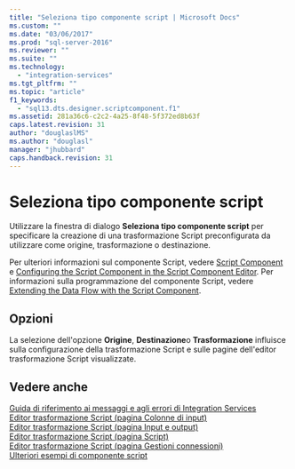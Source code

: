 ```yaml
---
title: "Seleziona tipo componente script | Microsoft Docs"
ms.custom: ""
ms.date: "03/06/2017"
ms.prod: "sql-server-2016"
ms.reviewer: ""
ms.suite: ""
ms.technology: 
  - "integration-services"
ms.tgt_pltfrm: ""
ms.topic: "article"
f1_keywords: 
  - "sql13.dts.designer.scriptcomponent.f1"
ms.assetid: 281a36c6-c2c2-4a25-8f48-5f372ed8b63f
caps.latest.revision: 31
author: "douglaslMS"
ms.author: "douglasl"
manager: "jhubbard"
caps.handback.revision: 31
---
```

# Seleziona tipo componente script
  Utilizzare la finestra di dialogo **Seleziona tipo componente script** per specificare la creazione di una trasformazione Script preconfigurata da utilizzare come origine, trasformazione o destinazione.  
  
 Per ulteriori informazioni sul componente Script, vedere [Script Component](../../../integration-services/data-flow/transformations/script-component.md) e [Configuring the Script Component in the Script Component Editor](../../../integration-services/extending-packages-scripting/data-flow-script-component/configuring-the-script-component-in-the-script-component-editor.md). Per informazioni sulla programmazione del componente Script, vedere [Extending the Data Flow with the Script Component](../../../integration-services/extending-packages-scripting/data-flow-script-component/extending-the-data-flow-with-the-script-component.md).  
  
## Opzioni  
 La selezione dell'opzione **Origine**, **Destinazione**o **Trasformazione** influisce sulla configurazione della trasformazione Script e sulle pagine dell'editor trasformazione Script visualizzate.  
  
## Vedere anche  
 [Guida di riferimento ai messaggi e agli errori di Integration Services](../../../integration-services/integration-services-error-and-message-reference.md)   
 [Editor trasformazione Script &#40;pagina Colonne di input&#41;](../../../integration-services/data-flow/transformations/script-transformation-editor-input-columns-page.md)   
 [Editor trasformazione Script &#40;pagina Input e output&#41;](../../../integration-services/data-flow/transformations/script-transformation-editor-inputs-and-outputs-page.md)   
 [Editor trasformazione Script &#40;pagina Script&#41;](../../../integration-services/data-flow/transformations/script-transformation-editor-script-page.md)   
 [Editor trasformazione Script &#40;pagina Gestioni connessioni&#41;](../../../integration-services/data-flow/transformations/script-transformation-editor-connection-managers-page.md)   
 [Ulteriori esempi di componente script](../../../integration-services/extending-packages-scripting-data-flow-script-component-examples/additional-script-component-examples.md)  
  
  